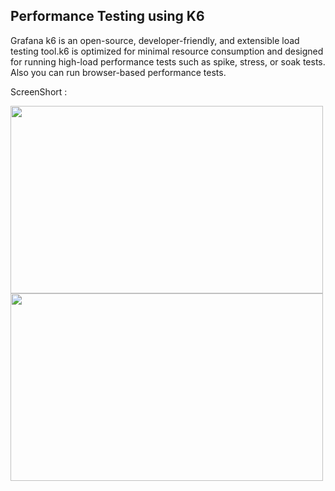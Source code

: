 <h2>Performance Testing using K6</h2>

<p>Grafana k6 is an open-source, developer-friendly, and extensible load testing tool.k6 is optimized for minimal resource consumption and designed for running high-load performance tests such as spike, stress, or soak tests. Also you can run browser-based performance tests.</p>

ScreenShort :

<img src="https://github.com/user-attachments/assets/36aa4535-8686-40ed-92c8-3e7340a9b8c3" width="500" height="300">

<img src = "https://github.com/user-attachments/assets/a4e71b32-93d7-44f1-bcb9-c21f444f14e7" width="500" height="300">

